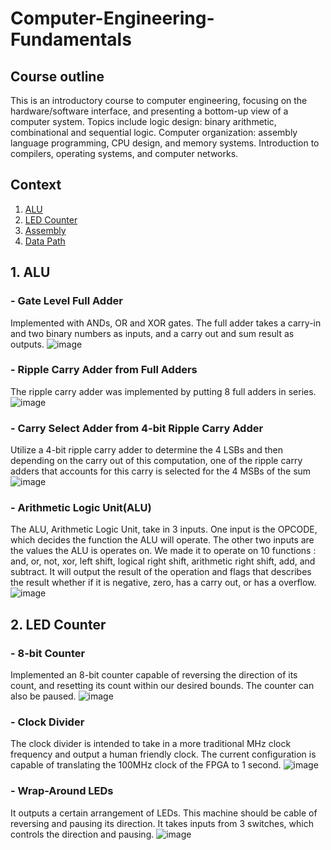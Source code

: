 # Computer-Engineering-Fundamentals
## Course outline
This is an introductory course to computer engineering, focusing on the hardware/software interface, and presenting a bottom-up view of a computer system. Topics include logic design: binary arithmetic, combinational and sequential logic. Computer organization: assembly language programming, CPU design, and memory systems. Introduction to compilers, operating systems, and computer networks. 
## Context 
1. [ALU](#1-ALU)
2. [LED Counter](#2-led-counter)
3. [Assembly]()
4. [Data Path]()
## 1. ALU
### - Gate Level Full Adder
Implemented with ANDs, OR and XOR gates. The full adder takes a carry-in and two binary numbers as inputs, and a carry out and sum result as outputs.
![image](https://user-images.githubusercontent.com/90415099/147891318-7ded936c-6a77-43d1-b578-715d48edd64f.png)

### - Ripple Carry Adder from Full Adders
The ripple carry adder was implemented by putting 8 full adders in series.
![image](https://user-images.githubusercontent.com/90415099/147891355-b0edf074-3a8f-42b5-bf7d-98d771743298.png)

### - Carry Select Adder from 4-bit Ripple Carry Adder
Utilize a 4-bit ripple carry adder to determine the 4 LSBs and then depending on the carry out of this
computation, one of the ripple carry adders that accounts for this carry is selected for the 4 MSBs of the
sum
![image](https://user-images.githubusercontent.com/90415099/147891376-0797b9c7-cf82-4b5c-8a5e-07d203e7d98a.png)

### - Arithmetic Logic Unit(ALU)
The ALU, Arithmetic Logic Unit, take in 3 inputs. One input is the OPCODE, which decides the function
the ALU will operate. The other two inputs are the values the ALU is operates on. We made it to operate
on 10 functions : and, or, not, xor, left shift, logical right shift, arithmetic right shift, add, and subtract.
It will output the result of the operation and flags that describes the result whether if it is negative, zero,
has a carry out, or has a overflow.
![image](https://user-images.githubusercontent.com/90415099/147891387-1ca3c857-6ea1-46d9-a869-1719f223e641.png)
## 2. LED Counter
### - 8-bit Counter
Implemented an 8-bit counter capable of reversing the direction of its count, and resetting its count
within our desired bounds. The counter can also be paused.
![image](https://user-images.githubusercontent.com/90415099/147891565-6e6a9d55-f006-445f-8755-46c7d932d4e4.png)

### - Clock Divider
The clock divider is intended to take in a more traditional MHz clock frequency and output a human friendly
clock. The current configuration is capable of translating the 100MHz clock of the FPGA to 1 second.
![image](https://user-images.githubusercontent.com/90415099/147891587-1850f006-d2f9-46aa-8062-5317bf202d5f.png)

### - Wrap-Around LEDs
It outputs a certain arrangement of LEDs. This machine should be cable of reversing and pausing its direction. It takes inputs from 3 switches, which controls the direction and pausing. 
![image](https://user-images.githubusercontent.com/90415099/147891626-62070d7a-acc4-4654-a1c5-795e6ffa4ca4.png)
